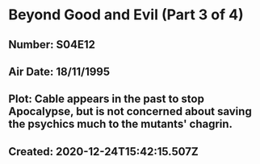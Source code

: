 # Beyond Good and Evil (Part 3 of 4)
## Number: S04E12
## Air Date: 18/11/1995
## Plot: Cable appears in the past to stop Apocalypse, but is not concerned about saving the psychics much to the mutants' chagrin.
## Created: 2020-12-24T15:42:15.507Z